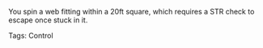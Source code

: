 You spin a web fitting within a 20ft square, which requires a STR check to escape once stuck in it.

Tags: Control